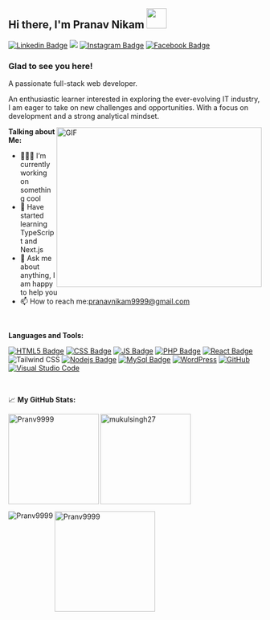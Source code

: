 ## Hi there, I'm Pranav Nikam</a> <img src="https://media.giphy.com/media/hvRJCLFzcasrR4ia7z/giphy.gif" width=40> 

[![Linkedin Badge](https://img.shields.io/badge/LinkedIn-0077B5?style=for-the-badge&logo=linkedin&logoColor=white)](https://www.linkedin.com/in/pranav-nikam-92a465305 )
<a href="mailto:pranavnikam9999@gmail.com"><img src="https://img.shields.io/badge/Gmail-D14836?style=for-the-badge&logo=gmail&logoColor=white" /></a>
[![Instagram Badge](https://img.shields.io/badge/Instagram-E4405F?style=for-the-badge&logo=instagram&logoColor=white)]( https://www.instagram.com/_pranav9999_/ )
[![Facebook Badge](https://img.shields.io/badge/Facebook-1877F2?style=for-the-badge&logo=facebook&logoColor=white)](https://www.facebook.com/pranav.nikam.1426/)

### Glad to see you here! &nbsp;
A passionate full-stack web developer.    

An enthusiastic learner interested in exploring the ever-evolving IT industry, I am eager to take on new challenges and opportunities. With a focus on development and a strong analytical mindset.

<img align="right" alt="GIF" src="https://cdn.dribbble.com/users/1162077/screenshots/3848914/programmer.gif" width="408" height="318" /> 
  

**Talking about Me:**

- 👨🏻‍💻 I’m currently working on something cool
- 🚀 Have started learning TypeScript and Next.js
- 💬 Ask me about anything, I am happy to help you
- 📫 How to reach me:pranavnikam9999@gmail.com

</br>  

**Languages and Tools:**

[![HTML5 Badge](https://img.shields.io/badge/HTML5-E34F26?style=for-the-badge&logo=html5&logoColor=white)]()
[![CSS Badge](https://img.shields.io/badge/CSS3-1572B6?style=for-the-badge&logo=css3&logoColor=white)]()
[![JS Badge](https://img.shields.io/badge/JavaScript-F7DF1E?style=for-the-badge&logo=javascript&logoColor=black)]()
[![PHP Badge](https://img.shields.io/badge/PHP-777BB4?style=for-the-badge&logo=php&logoColor=white)]()
[![React Badge](https://img.shields.io/badge/React-20232A?style=for-the-badge&logo=react&logoColor=61DAFB)]()
![Tailwind CSS](https://img.shields.io/badge/Tailwind_CSS-38B2AC?style=for-the-badge&logo=tailwind-css&logoColor=white)
[![Nodejs Badge](https://img.shields.io/badge/Node.js-43853D?style=for-the-badge&logo=node.js&logoColor=white)]()
[![MySql Badge](https://img.shields.io/badge/MySQL-00000F?style=for-the-badge&logo=mysql&logoColor=white)]()
[![WordPress](https://img.shields.io/badge/WordPress-%23117AC9.svg?style=for-the-badge&logo=WordPress&logoColor=white)]()
[![GitHub](https://img.shields.io/badge/github-%23121011.svg?style=for-the-badge&logo=github&logoColor=white)]()
[![Visual Studio Code](https://img.shields.io/badge/Visual%20Studio%20Code-0078d7.svg?style=for-the-badge&logo=visual-studio-code&logoColor=white)]()

</br>

📈 **My GitHub Stats:**

<p><img align="left" height="180em" src="https://github-readme-stats.vercel.app/api?username=Pranv9999&show_icons=true&hide_border=true&&count_private=true&include_all_commits=true" alt="Pranv9999" /></p>

<p><img align="center" height="180em" src="https://github-readme-stats.vercel.app/api/top-langs/?username=Mukulsingh27&exclude_repo=KNN-Image-Classification&show_icons=true&hide_border=true&layout=compact&langs_count=8" alt="mukulsingh27" /></p>

<p><img align="left" src="https://github-readme-streak-stats.herokuapp.com/?user=mukulsingh27&" alt="Pranv9999" /></p>

<p><a href="https://github.com/ryo-ma/github-profile-trophy"><img height="200em" align="center" src="https://github-profile-trophy.vercel.app/?username=Pranv9999" alt="Pranv9999" /></a></p> 
